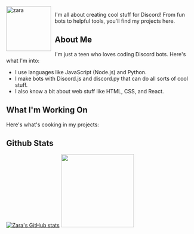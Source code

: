 <img width="120" height="120" align="left" style="float: left; margin: 0 10px 0 0;" alt="zara" src="https://github.com/zangels0.png">

I'm all about creating cool stuff for Discord! From fun bots to helpful tools, you'll find my projects here.

## About Me

I'm just a teen who loves coding Discord bots. Here's what I'm into:

- I use languages like JavaScript (Node.js) and Python.
- I make bots with Discord.js and discord.py that can do all sorts of cool stuff.
- I also know a bit about web stuff like HTML, CSS, and React.

## What I'm Working On

Here's what's cooking in my projects:

## Github Stats

[![Zara's GitHub stats](https://github-readme-stats.vercel.app/api?username=zangels0&theme=radical&include_all_commits=true&show_icons=true)](https://github.com/zangels)
<img src="https://github-readme-stats.vercel.app/api/top-langs/?username=zangels0&theme=radical&langs_count=10&hide=html,css,makefile,shell,Dockerfile&layout=compact&custom_title=Zara's%20Top%20Languages" height=195px/>
<br>

